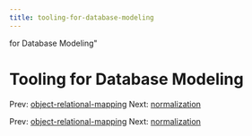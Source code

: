 ```yaml
---
title: tooling-for-database-modeling
---
```


for Database Modeling"

# Tooling for Database Modeling

Prev:
[object-relational-mapping](object-relational-mapping.md)
Next: [normalization](normalization.md)

Prev:
[object-relational-mapping](object-relational-mapping.md)
Next: [normalization](normalization.md)
